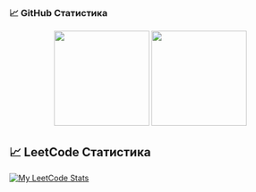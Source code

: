### 📈 GitHub Статистика

<p align="center">
  <img src="https://github-readme-stats.vercel.app/api?username=bk-ru&show_icons=true&theme=tokyonight" height="170">
  <img src="https://github-readme-stats.vercel.app/api/top-langs/?username=bk-ru&layout=compact&theme=tokyonight" height="170">
</p>

## 📈 LeetCode Статистика

[![My LeetCode Stats](https://leetcode-stats-six.vercel.app/api?username=GlREg6bz8N&theme=dark)](https://leetcode.com/u/GlREg6bz8N/)

